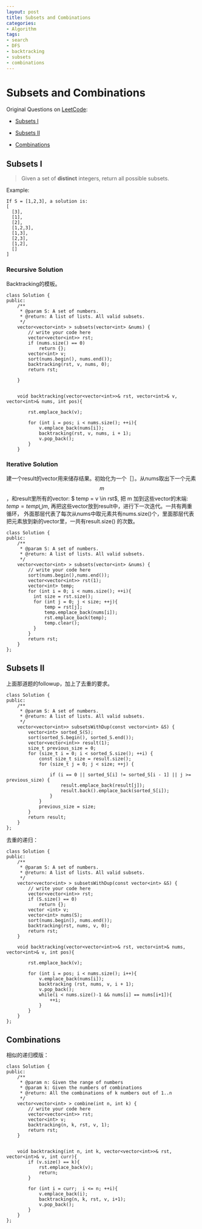 ```yaml
---
layout: post
title: Subsets and Combinations
categories:
- Algorithm
tags:
- search
- DFS
- backtracking
- subsets
- combinations
---
```


# Subsets and Combinations

Original Questions on [LeetCode](http://www.lintcode.com):

- [Subsets I](http://www.lintcode.com/en/problem/subsets/)

- [Subsets II](http://www.lintcode.com/en/problem/subsets-ii/)

- [Combinations](http://www.lintcode.com/en/problem/combinations/)

## Subsets I

> Given a set of **distinct** integers, return all possible subsets.

Example:

~~~
If S = [1,2,3], a solution is:
[
  [3],
  [1],
  [2],
  [1,2,3],
  [1,3],
  [2,3],
  [1,2],
  []
]
~~~

### Recursive Solution
Backtracking的模板。

~~~
class Solution {
public:
    /**
     * @param S: A set of numbers.
     * @return: A list of lists. All valid subsets.
     */
    vector<vector<int> > subsets(vector<int> &nums) {
    	// write your code here
    	vector<vector<int>> rst;
    	if (nums.size() == 0)
    	    return {};
    	vector<int> v;
    	sort(nums.begin(), nums.end());
    	backtracking(rst, v, nums, 0);
    	return rst;

    }


    void backtracking(vector<vector<int>>& rst, vector<int>& v, vector<int>& nums, int pos){

        rst.emplace_back(v);

        for (int i = pos; i < nums.size(); ++i){
            v.emplace_back(nums[i]);
            backtracking(rst, v, nums, i + 1);
            v.pop_back();
        }
    }
~~~



### Iterative Solution
建一个result的vector用来储存结果。初始化为一个［］。从nums取出下一个元素$$m$$，和result里所有的vector: $ temp = v \in rst$, 把 m 加到这些vector的末端: $temp = temp \bigcup m$, 再把这些vector放到result中，进行下一次迭代。一共有两重循环， 外面那层代表了每次从nums中取元素共有nums.size()个，里面那层代表把元素放到新的vector里，一共有result.size() 的次数。


~~~
class Solution {
public:
    /**
     * @param S: A set of numbers.
     * @return: A list of lists. All valid subsets.
     */
    vector<vector<int> > subsets(vector<int> &nums) {
    	// write your code here
    	sort(nums.begin(),nums.end());
    	vector<vector<int>> rst(1);
    	vector<int> temp;
    	for (int i = 0; i < nums.size(); ++i){
    	  int size = rst.size();  
    	  for (int j = 0; j < size; ++j){
    	      temp = rst[j];
    	      temp.emplace_back(nums[i]);
    	      rst.emplace_back(temp);
    	      temp.clear();
    	  }
    	}
    	return rst;
    }
};
~~~


## Subsets II
上面那道题的followup，加上了去重的要求。

~~~
class Solution {
public:
    /**
     * @param S: A set of numbers.
     * @return: A list of lists. All valid subsets.
     */
    vector<vector<int>> subsetsWithDup(const vector<int> &S) {
        vector<int> sorted_S(S);
        sort(sorted_S.begin(), sorted_S.end());
        vector<vector<int>> result(1);
        size_t previous_size = 0;
        for (size_t i = 0; i < sorted_S.size(); ++i) {
            const size_t size = result.size();
            for (size_t j = 0; j < size; ++j) {

                if (i == 0 || sorted_S[i] != sorted_S[i - 1] || j >= previous_size) {
                    result.emplace_back(result[j]);
                    result.back().emplace_back(sorted_S[i]);
                }
            }
            previous_size = size;
        }
        return result;
    }
};
~~~

去重的递归：

~~~
class Solution {
public:
    /**
     * @param S: A set of numbers.
     * @return: A list of lists. All valid subsets.
     */
    vector<vector<int> > subsetsWithDup(const vector<int> &S) {
        // write your code here
        vector<vector<int>> rst;
        if (S.size() == 0)
            return {};
        vector <int> v;
        vector<int> nums(S);
        sort(nums.begin(), nums.end());
        backtracking(rst, nums, v, 0);
        return rst;
    }

    void backtracking(vector<vector<int>>& rst, vector<int>& nums, vector<int>& v, int pos){

        rst.emplace_back(v);    

        for (int i = pos; i < nums.size(); i++){
            v.emplace_back(nums[i]);
            backtracking (rst, nums, v, i + 1);
            v.pop_back();
            while(i < nums.size()-1 && nums[i] == nums[i+1]){
                ++i;
            }
        }
    }
};
~~~

## Combinations

相似的递归模版：

~~~
class Solution {
public:
    /**
     * @param n: Given the range of numbers
     * @param k: Given the numbers of combinations
     * @return: All the combinations of k numbers out of 1..n
     */
    vector<vector<int> > combine(int n, int k) {
        // write your code here
        vector<vector<int>> rst;
        vector<int> v;
        backtracking(n, k, rst, v, 1);
        return rst;
    }


    void backtracking(int n, int k, vector<vector<int>>& rst, vector<int>& v, int curr){
        if (v.size() == k){
            rst.emplace_back(v);
            return;
        }

        for (int i = curr;  i <= n; ++i){
            v.emplace_back(i);
            backtracking(n, k, rst, v, i+1);
            v.pop_back();
        }
    }
};
~~~
